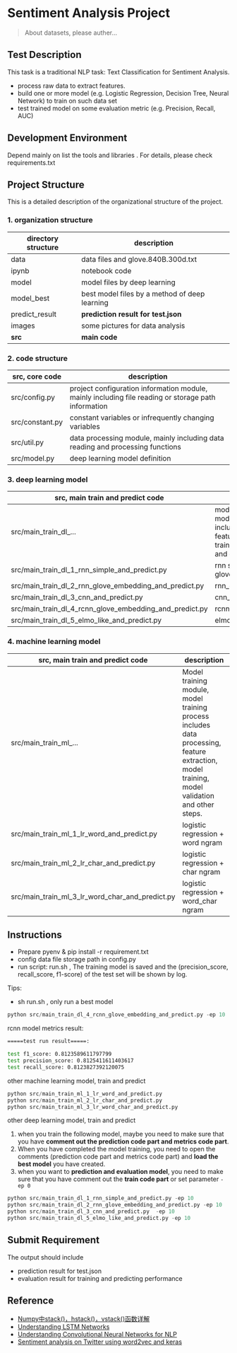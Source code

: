 # Sentiment Analysis Project

> About datasets, please auther...

## Test Description

This task is a traditional NLP task: Text Classification for Sentiment Analysis.

- process raw data to extract features.
- build one or more model (e.g. Logistic Regression, Decision Tree, Neural Network) to train on such data set
- test trained model on some evaluation metric (e.g. Precision, Recall, AUC)

## Development Environment

Depend mainly on list the tools and libraries . For details, please check requirements.txt

## Project Structure

This is a detailed description of the organizational structure of the project.

### 1. organization structure

directory structure |  description
------ | ------
data | data files and glove.840B.300d.txt
ipynb | notebook code
model | model files by deep learning
model_best | best model files by a method of deep learning
predict_result | **prediction result for test.json**
images | some pictures for data analysis
**src** | **main code**

### 2. code structure

src, core code |  description
------ | ------
src/config.py | project configuration information module, mainly including file reading or storage path information
src/constant.py | constant variables or infrequently changing variables
src/util.py | data processing module, mainly including data reading and processing functions
src/model.py | deep learning model definition

### 3. deep learning model

**src, main train and predict code** | description
------ | ------
src/main\_train\_dl_... | model training module, model training process includes data processing, feature extraction, model training, model validation and other steps.
src/main\_train\_dl\_1\_rnn\_simple\_and\_predict.py | rnn simple non glove\_embedding
src/main\_train\_dl\_2\_rnn\_glove\_embedding\_and\_predict.py | rnn\_glove\_embedding
src/main\_train\_dl\_3\_cnn\_and\_predict.py | cnn\_glove\_embedding
src/main\_train\_dl\_4\_rcnn\_glove\_embedding\_and\_predict.py | rcnn\_glove\_embedding
src/main\_train\_dl\_5\_elmo_like\_and\_predict.py | elmo_like\_glove\_embedding

### 4. machine learning model

**src, main train and predict code** | description
------ | ------
src/main\_train\_ml_... | Model training module, model training process includes data processing, feature extraction, model training, model validation and other steps.
src/main\_train\_ml\_1\_lr\_word\_and\_predict.py | logistic regression + word ngram
src/main\_train\_ml\_2\_lr\_char\_and\_predict.py | logistic regression + char ngram
src/main\_train\_ml\_3\_lr\_word\_char\_and\_predict.py | logistic regression + word\_char ngram

## Instructions

- Prepare pyenv & pip install -r requirement.txt
- config data file storage path in config.py 
- run script: run.sh , The training model is saved and the (precision\_score, recall\_score, f1-score) of the test set will be shown by log.

Tips:

- sh run.sh , only run a best model 

```python
python src/main_train_dl_4_rcnn_glove_embedding_and_predict.py -ep 10
```

rcnn model metrics result:

```bash
=====test run result=====:

test f1_score: 0.8123589611797799
test precision_score: 0.8125411611403617
test recall_score: 0.8123827392120075
```

other machine learning model, train and predict

```python
python src/main_train_ml_1_lr_word_and_predict.py
python src/main_train_ml_2_lr_char_and_predict.py
python src/main_train_ml_3_lr_word_char_and_predict.py
```

other deep learning model, train and predict

1. when you train the following model, maybe you need to make sure that you have **comment out the prediction code part and metrics code part**.
2. When you have completed the model training, you need to open the comments (prediction code part and metrics code part) and **load the best model** you have created. 
3. when you want to **prediction and evaluation model**, you need to make sure that you have comment out the **train code part** or set parameter
 `-ep 0`

```python
python src/main_train_dl_1_rnn_simple_and_predict.py -ep 10
python src/main_train_dl_2_rnn_glove_embedding_and_predict.py -ep 10
python src/main_train_dl_3_cnn_and_predict.py  -ep 10
python src/main_train_dl_5_elmo_like_and_predict.py -ep 10
```

## Submit Requirement

The output should include

- prediction result for test.json
- evaluation result for training and predicting performance

## Reference

- [Numpy中stack()，hstack()，vstack()函数详解][1]
- [Understanding LSTM Networks][l2]
- [Understanding Convolutional Neural Networks for NLP][l1]
- [Sentiment analysis on Twitter using word2vec and keras][l3]

[1]: https://blog.csdn.net/csdn15698845876/article/details/73380803
[l1]: http://wildml.com/2015/11/understanding-convolutional-neural-networks-for-nlp/
[l2]: http://colah.github.io/posts/2015-08-Understanding-LSTMs/
[l3]: https://ahmedbesbes.com/sentiment-analysis-on-twitter-using-word2vec-and-keras.html
